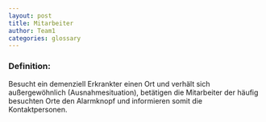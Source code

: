 ```yaml
---
layout: post
title: Mitarbeiter
author: Team1
categories: glossary
---
```


### Definition:
Besucht ein demenziell Erkrankter einen Ort und verhält sich außergewöhnlich (Ausnahmesituation), 
betätigen die Mitarbeiter der häufig besuchten Orte den Alarmknopf und informieren somit die Kontaktpersonen.
